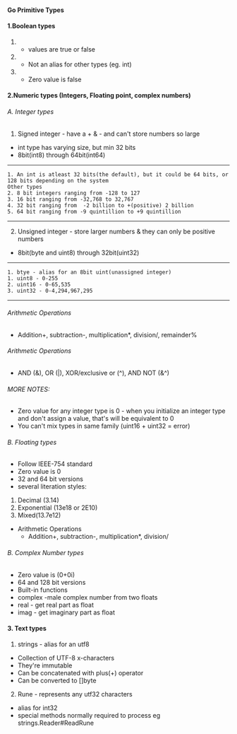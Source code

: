 #### Go Primitive Types

####  1.Boolean types

1. - values are true or false
2. - Not an alias for other types (eg. int) 
3. - Zero value is false
 
 #### 2.Numeric types (Integers, Floating point, complex numbers)

 ###### A. Integer types
 
1. Signed integer - have a + & -  and can't store numbers so large
  - int type has varying size, but min 32 bits
  - 8bit(int8) through 64bit(int64)
  -----
    1. An int is atleast 32 bits(the default), but it could be 64 bits, or 128 bits depending on the system
    Other types
    2. 8 bit integers ranging from -128 to 127
    3. 16 bit ranging from -32,768 to 32,767
    4. 32 bit ranging from  -2 billion to +(positive) 2 billion
    5. 64 bit ranging from -9 quintillion to +9 quintillion
  ------
2. Unsigned integer - store larger numbers & they can only be positive numbers 
  -  8bit(byte and uint8) through 32bit(uint32)
  ------
    1. btye - alias for an 8bit uint(unassigned integer)
    1. uint8 - 0-255
    2. uint16 - 0-65,535
    3. uint32 - 0-4,294,967,295

  ------

  ###### Arithmetic Operations
  - Addition+, subtraction-, multiplication*, division/, remainder%
  ###### Arithmetic Operations
  - AND (&), OR (|), XOR/exclusive or (^), AND NOT (&^)

###### MORE NOTES:
- Zero value for any integer type is 0 - when you initialize an integer type and don't assign a value, that's will be equivalent to 0
-  You can't mix types in same family (uint16 + uint32 = error)

 ###### B. Floating  types
 - Follow IEEE-754 standard
 - Zero value is 0
 - 32 and 64 bit versions
 - several literation styles:
  1. Decimal (3.14)
  2. Exponential (13e18 or 2E10)
  3. Mixed(13.7e12)

- Arithmetic Operations
  - Addition+, subtraction-, multiplication*, division/
 ###### B. Complex Number  types
 - Zero value is (0+0i)
 - 64 and 128 bit versions
 - Built-in functions
  - complex -male complex number from two floats
   - real - get real part as float
   - imag - get imaginary part as float


 #### 3. Text types
1. strings - alias for an utf8
- Collection of UTF-8 x-characters
- They're immutable
- Can be concatenated with plus(+) operator
- Can be converted to []byte

2. Rune - represents any utf32 characters
- alias for int32
- special methods normally required to process eg strings.Reader#ReadRune

